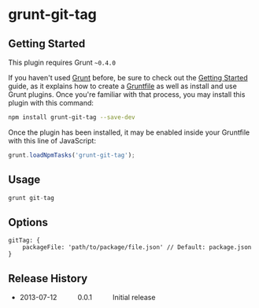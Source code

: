 # grunt-git-tag


## Getting Started
This plugin requires Grunt `~0.4.0`

If you haven't used [Grunt](http://gruntjs.com/) before, be sure to check out the [Getting Started](http://gruntjs.com/getting-started) guide, as it explains how to create a [Gruntfile](http://gruntjs.com/sample-gruntfile) as well as install and use Grunt plugins. Once you're familiar with that process, you may install this plugin with this command:

```bash
npm install grunt-git-tag --save-dev
```

Once the plugin has been installed, it may be enabled inside your Gruntfile with this line of JavaScript:

```js
grunt.loadNpmTasks('grunt-git-tag');
```


## Usage

```js
grunt git-tag
```

## Options

```
gitTag: {
    packageFile: 'path/to/package/file.json' // Default: package.json
}
```

## Release History

 * 2013-07-12   0.0.1   Initial release


